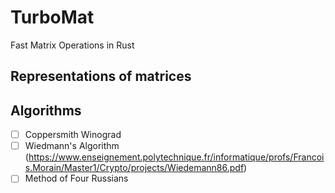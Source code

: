 # TurboMat
Fast Matrix Operations in Rust

## Representations of matrices

## Algorithms 

- [ ] Coppersmith Winograd
- [ ] Wiedmann's Algorithm (https://www.enseignement.polytechnique.fr/informatique/profs/Francois.Morain/Master1/Crypto/projects/Wiedemann86.pdf)
- [ ] Method of Four Russians
